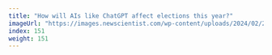 ```yaml
---
title: "How will AIs like ChatGPT affect elections this year?"
imageUrl: "https://images.newscientist.com/wp-content/uploads/2024/02/27102908/SEI_192574782.jpg?width=788"
index: 151
weight: 151
---
```

